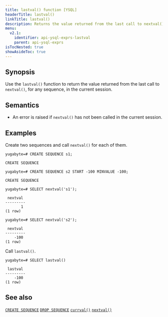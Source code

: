 ```yaml
---
title: lastval() function [YSQL]
headerTitle: lastval()
linkTitle: lastval()
description: Returns the value returned from the last call to nextval(), for any sequence, in the current session.
menu:
  v2.1:
    identifier: api-ysql-exprs-lastval
    parent: api-ysql-exprs
isTocNested: true
showAsideToc: true
---
```


## Synopsis

Use the `lastval()` function to return the value returned from the last call to `nextval()`, for any sequence, in the current session.

## Semantics

- An error is raised if `nextval()` has not been called in the current session.

## Examples

Create two sequences and call `nextval()` for each of them.

```postgresql
yugabyte=# CREATE SEQUENCE s1;
```

```
CREATE SEQUENCE
```

```postgresql
yugabyte=# CREATE SEQUENCE s2 START -100 MINVALUE -100;
```

```
CREATE SEQUENCE
```

```postgresql
yugabyte=# SELECT nextval('s1');
```

```
 nextval
---------
       1
(1 row)
```

```postgresql
yugabyte=# SELECT nextval('s2');
```

```
 nextval
---------
    -100
(1 row)
```

Call `lastval()`.

```postgresql
yugabyte=# SELECT lastval()
```

```
 lastval
---------
    -100
(1 row)

```

## See also

[`CREATE SEQUENCE`](../../commands/ddl_create_sequence)
[`DROP SEQUENCE`](../../commands/ddl_drop_sequence)
[`currval()`](../func_currval)
[`nextval()`](../func_nextval)
